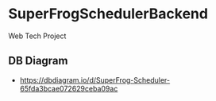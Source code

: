 # SuperFrogSchedulerBackend
Web Tech Project 

## DB Diagram
- https://dbdiagram.io/d/SuperFrog-Scheduler-65fda3bcae072629ceba09ac
